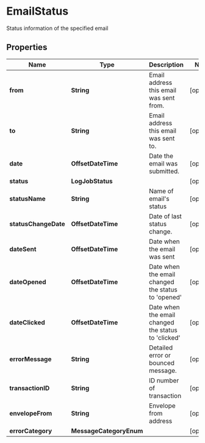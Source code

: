 

# EmailStatus

Status information of the specified email

## Properties

| Name | Type | Description | Notes |
|------------ | ------------- | ------------- | -------------|
|**from** | **String** | Email address this email was sent from. |  [optional] |
|**to** | **String** | Email address this email was sent to. |  [optional] |
|**date** | **OffsetDateTime** | Date the email was submitted. |  [optional] |
|**status** | **LogJobStatus** |  |  [optional] |
|**statusName** | **String** | Name of email&#39;s status |  [optional] |
|**statusChangeDate** | **OffsetDateTime** | Date of last status change. |  [optional] |
|**dateSent** | **OffsetDateTime** | Date when the email was sent |  [optional] |
|**dateOpened** | **OffsetDateTime** | Date when the email changed the status to &#39;opened&#39; |  [optional] |
|**dateClicked** | **OffsetDateTime** | Date when the email changed the status to &#39;clicked&#39; |  [optional] |
|**errorMessage** | **String** | Detailed error or bounced message. |  [optional] |
|**transactionID** | **String** | ID number of transaction |  [optional] |
|**envelopeFrom** | **String** | Envelope from address |  [optional] |
|**errorCategory** | **MessageCategoryEnum** |  |  [optional] |



